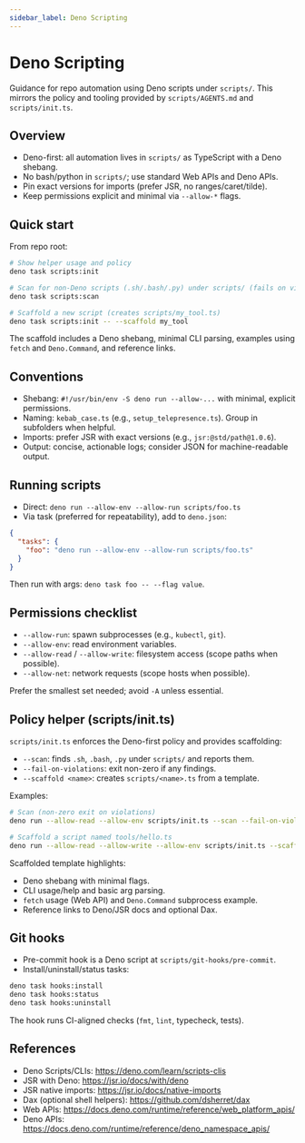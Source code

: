```yaml
---
sidebar_label: Deno Scripting
---
```


# Deno Scripting

Guidance for repo automation using Deno scripts under `scripts/`. This mirrors
the policy and tooling provided by `scripts/AGENTS.md` and `scripts/init.ts`.

## Overview

- Deno-first: all automation lives in `scripts/` as TypeScript with a Deno shebang.
- No bash/python in `scripts/`; use standard Web APIs and Deno APIs.
- Pin exact versions for imports (prefer JSR, no ranges/caret/tilde).
- Keep permissions explicit and minimal via `--allow-*` flags.

## Quick start

From repo root:

```bash
# Show helper usage and policy
deno task scripts:init

# Scan for non-Deno scripts (.sh/.bash/.py) under scripts/ (fails on violations)
deno task scripts:scan

# Scaffold a new script (creates scripts/my_tool.ts)
deno task scripts:init -- --scaffold my_tool
```

The scaffold includes a Deno shebang, minimal CLI parsing, examples using
`fetch` and `Deno.Command`, and reference links.

## Conventions

- Shebang: `#!/usr/bin/env -S deno run --allow-...` with minimal, explicit permissions.
- Naming: `kebab_case.ts` (e.g., `setup_telepresence.ts`). Group in subfolders when helpful.
- Imports: prefer JSR with exact versions (e.g., `jsr:@std/path@1.0.6`).
- Output: concise, actionable logs; consider JSON for machine-readable output.

## Running scripts

- Direct: `deno run --allow-env --allow-run scripts/foo.ts`
- Via task (preferred for repeatability), add to `deno.json`:

```json
{
  "tasks": {
    "foo": "deno run --allow-env --allow-run scripts/foo.ts"
  }
}
```

Then run with args: `deno task foo -- --flag value`.

## Permissions checklist

- `--allow-run`: spawn subprocesses (e.g., `kubectl`, `git`).
- `--allow-env`: read environment variables.
- `--allow-read` / `--allow-write`: filesystem access (scope paths when possible).
- `--allow-net`: network requests (scope hosts when possible).

Prefer the smallest set needed; avoid `-A` unless essential.

## Policy helper (scripts/init.ts)

`scripts/init.ts` enforces the Deno-first policy and provides scaffolding:

- `--scan`: finds `.sh`, `.bash`, `.py` under `scripts/` and reports them.
- `--fail-on-violations`: exit non-zero if any findings.
- `--scaffold <name>`: creates `scripts/<name>.ts` from a template.

Examples:

```bash
# Scan (non-zero exit on violations)
deno run --allow-read --allow-env scripts/init.ts --scan --fail-on-violations

# Scaffold a script named tools/hello.ts
deno run --allow-read --allow-write --allow-env scripts/init.ts --scaffold tools/hello
```

Scaffolded template highlights:

- Deno shebang with minimal flags.
- CLI usage/help and basic arg parsing.
- `fetch` usage (Web API) and `Deno.Command` subprocess example.
- Reference links to Deno/JSR docs and optional Dax.

## Git hooks

- Pre-commit hook is a Deno script at `scripts/git-hooks/pre-commit`.
- Install/uninstall/status tasks:

```bash
deno task hooks:install
deno task hooks:status
deno task hooks:uninstall
```

The hook runs CI-aligned checks (`fmt`, `lint`, typecheck, tests).

## References

- Deno Scripts/CLIs: https://deno.com/learn/scripts-clis
- JSR with Deno: https://jsr.io/docs/with/deno
- JSR native imports: https://jsr.io/docs/native-imports
- Dax (optional shell helpers): https://github.com/dsherret/dax
- Web APIs: https://docs.deno.com/runtime/reference/web_platform_apis/
- Deno APIs: https://docs.deno.com/runtime/reference/deno_namespace_apis/
